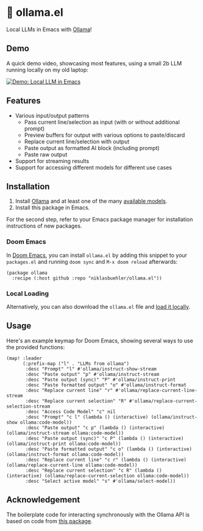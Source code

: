 🦙 ollama.el
===

Local LLMs in Emacs with [Ollama](https://ollama.com/)!

## Demo

A quick demo video, showcasing most features, using a small 2b LLM running locally on my old laptop:

[![Demo: Local LLM in Emacs](http://img.youtube.com/vi/moaFwXEaBTY/0.jpg)](http://www.youtube.com/watch?v=moaFwXEaBTY "Local LLM in Emacs")

## Features

- Various input/output patterns
  + Pass current line/selection as input (with or without additional prompt)
  + Preview buffers for output with various options to paste/discard
  + Replace current line/selection with output
  + Paste output as formatted AI block (including prompt)
  + Paste raw output
- Support for streaming results
- Support for accessing different models for different use cases

## Installation

1. Install [Ollama](https://ollama.com/download) and at least one of the many [available models](https://ollama.com/library).
2. Install this package in Emacs.

For the second step, refer to your Emacs package manager for installation instructions of new packages.

### Doom Emacs

In [Doom Emacs](https://github.com/doomemacs/doomemacs), you can install `ollama.el` by adding this snippet to your `packages.el` and running `doom sync` and `M-x doom reload` afterwards:

```emacs-lisp
(package ollama
  :recipe (:host github :repo "niklasbuehler/ollama.el"))
```

### Local Loading

Alternatively, you can also download the `ollama.el` file and [load it locally](https://www.gnu.org/software/emacs/manual/html_node/eintr/Loading-Files.html).

## Usage

Here's an example keymap for Doom Emacs, showing several ways to use the provided functions:

```emacs-lisp
(map! :leader
      (:prefix-map ("l" . "LLMs from ollama")
       :desc "Prompt" "l" #'ollama/instruct-show-stream
       :desc "Paste output" "p" #'ollama/instruct-stream
       :desc "Paste output (sync)" "P" #'ollama/instruct-print
       :desc "Paste formatted output" "o" #'ollama/instruct-format
       :desc "Replace current line" "r" #'ollama/replace-current-line-stream
       :desc "Replace current selection" "R" #'ollama/replace-current-selection-stream
       :desc "Access Code Model" "c" nil
       :desc "Prompt" "c l" (lambda () (interactive) (ollama/instruct-show ollama:code-model))
       :desc "Paste output" "c p" (lambda () (interactive) (ollama/instruct-stream ollama:code-model))
       :desc "Paste output (sync)" "c P" (lambda () (interactive) (ollama/instruct-print ollama:code-model))
       :desc "Paste formatted output" "c o" (lambda () (interactive) (ollama/instruct-format ollama:code-model))
       :desc "Replace current line" "c r" (lambda () (interactive) (ollama/replace-current-line ollama:code-model))
       :desc "Replace current selection" "c R" (lambda () (interactive) (ollama/replace-current-selection ollama:code-model))
       :desc "Select active model" "s" #'ollama/select-model))
```

## Acknowledgement

The boilerplate code for interacting synchronously with the Ollama API is based on code from [this package](https://github.com/zweifisch/ollama/blob/master/ollama.el).
